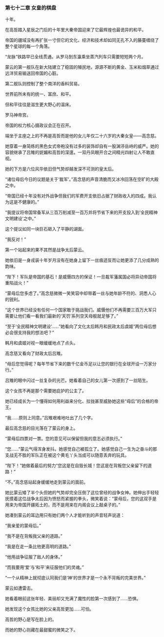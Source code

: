 ### **第七十二章 女皇的棋盘**

十年。

在高哲踏入星辰之门后的十年里大秦帝国迎来了它最辉煌也最诡异的和平。

帝国的疆域没有再扩张一寸但它的文化、经济和技术却如同无孔不入的藤蔓缠绕了整个星球的每一个角落。

“龙脉”铁路早已全线贯通。从罗马到东瀛乘坐蒸汽列车只需要短短两个月。

蒙云的第一舰队在新大陆建立了稳固的殖民地，源源不断的黄金、玉米和烟草通过远洋贸易输送回帝国的心脏。

第二舰队则控制了整个南洋的香料贸易。

世界前所未有的统一、富庶、和平。

但和平往往是滋生更大野心的温床。

罗马神帝宫。

帝国的权力核心摄政议会正在召开。

端坐于主座之上的不再是高哲而是他的女儿年仅二十六岁的大秦女皇——高念慈。

她穿着一身简练的黑色女式帝袍没有过多的装饰却自有一股渊渟岳峙的威严。她的容貌继承了吕雉的妩媚和高哲的深邃。一双丹凤眼开合之间精光四射让人不敢直视。

她的下方是六位风华依旧但气势却越发深不可测的皇太后。

“诸位母后今日的议题是关于‘裁军’。”高念慈的声音清脆而又冰冷回荡在空旷的大殿之中。

“帝国已经十年没有对外战争但我们的军费开支依旧占据了财政收入的四成。我认为这是不健康的。”

“我提议将帝国常备军从三百万削减至一百万并将节省下来的开支投入到‘全民精神文明建设’之中。”

这个提议如同一块巨石砸入了平静的湖面。

“我反对！”

第一个站起来的果不其然是战争太后蒙云。

她依旧是一身戎装十年岁月没有在她身上留下一丝痕迹反而让她更添了几分成熟的韵味。

“陛下！军队是帝国的基石！是威慑四方的保证！一旦裁军藩属国必将异动帝国将重陷战火！”

“蒙母后您多虑了。”高念慈微微一笑笑容中却带着一丝与她年龄不符的、洞悉人心的锐利。

“这个世界已经没有任何一个国家敢于挑战我们。威慑他们不再需要三百万大军只需要让他们看一看我们最新的‘天罚’系列空天母舰就足够了。”

“至于‘全民精神文明建设’……”她看向了文化太后韩月和民政太后虞姬“两位母后想必会很支持我的想法吧？”

韩月和虞姬对视一眼缓缓地点了点头。

高念慈又看向了财政太后吕雉。

“母后您觉得呢？每年节省下来的数千亿金币足以让您的银行在全球开设一万家分行。”

吕雉的眼中闪过一丝复杂的光芒。她看着自己的女儿第一次感到了一丝陌生。

这个女孩不再是那个需要她庇护的公主了。

她已经成长为一个懂得如何用利益来分化、拉拢甚至威胁她这些“母后”的合格的帝王。

“我……原则上同意。”吕雉艰难地吐出了几个字。

最后高念慈的目光落在了蒙云的身上。

“蒙母后四票对一票。您的意见可以保留但我的意志必须执行。”

“您……”蒙云气得浑身发抖。她感觉自己被孤立了。她感觉自己一生为之奋斗的那支战无不胜的军队正在被这个黄毛丫头当成可以随意丢弃的玩具。

“陛下！”她做着最后的努力“您这是在自毁长城！您这是在背叛您父亲留下的道路！”

“不。”高念慈站起身缓缓地走到蒙云的面前。

她比蒙云矮了半个头但她的气势却完全压倒了这位曾经的战争女神。她伸出手轻轻抚摸着这位战争太后因为愤怒而紧握的拳头，微笑着说：“蒙母后，您的这双手是用来为帝国开疆拓土的，而不是用来在内阁会议上敲桌子的。”

她凑到蒙云的耳边用只有她们两个人才能听到的声音轻声说道：

“我亲爱的蒙母后。”

“我不是在背叛我父亲的道路。”

“我是在走一条比他更高明的道路。”

“他用战争征服了敌人的身体。”

“而我要用‘爱’与‘和平’来征服他们的灵魂。”

“一个从精神上就彻底认同我们是‘神’的世界才是一个永不背叛的完美世界。”

蒙云如遭雷击。

她看着眼前这张年轻、美丽却又充满了魔性的脸第一次感到了……恐惧。

她发现这个女孩比她的父亲高哲更加……可怕。

高哲的野心是写在脸上的。

而她的野心则藏在最甜蜜的微笑之下。